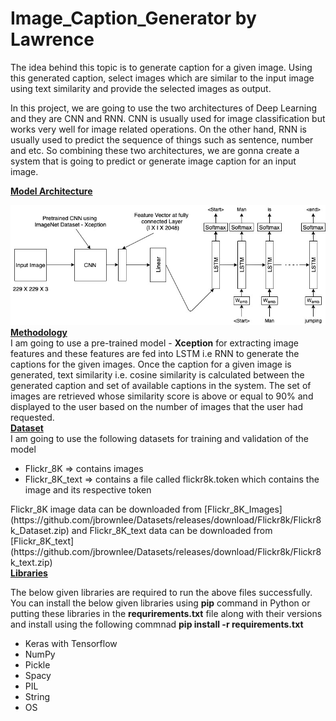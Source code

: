 # Image_Caption_Generator by Lawrence

The idea behind this topic is to generate caption for a given image. Using this generated caption, select images which are similar to the input image using text similarity and provide the selected images as output.

In this project, we are going to use the two architectures of Deep Learning and they are CNN and RNN. CNN is usually used for image classification but works very well for image related operations. On the other hand, RNN is usually used to predict the sequence of things such as sentence, number and etc. So combining these two architectures, we are gonna create a system that is going to predict or generate image caption for an input image. 

<b><u>Model Architecture</u></b>

![Model Architecture](image_Caption_Generator_model_architecture.jpg)
<br>
<b><u> Methodology</u></b> <br>
I am going to use a pre-trained model - <b>Xception</b> for extracting image features and these features are fed into LSTM i.e RNN to generate the captions for the given images. Once the caption for a given image is generated, text similarity i.e. cosine similarity is calculated between the generated caption and set of available captions in the system. The set of images are retrieved whose similarity score is above or equal to 90% and displayed to the user based on the number of images that the user had requested.
<br>
<b><u>Dataset</u></b> <br>
I am going to use the following datasets for training and validation of the model
<ul>
    <li>Flickr_8K => contains images</li>
    <li>Flickr_8K_text => contains a file called flickr8k.token which contains the image and its respective token</li>
</ul>
Flickr_8K image data can be downloaded from [Flickr_8K_Images](https://github.com/jbrownlee/Datasets/releases/download/Flickr8k/Flickr8k_Dataset.zip) and Flickr_8K_text data can be downloaded from [Flickr_8K_text](https://github.com/jbrownlee/Datasets/releases/download/Flickr8k/Flickr8k_text.zip)
<br>
<b><u>Libraries</u></b> <br>
<p> The below given libraries are required to run the above files successfully. You can install the below given libraries using <b>pip</b> command in Python or putting these libraries in the <b>requrirements.txt</b> file along with their versions and install using the following commnad <b>pip install -r requirements.txt</b>
<ul>
    <li> Keras with Tensorflow</li>
    <li> NumPy </li>
    <li> Pickle </li>
    <li> Spacy </li>
    <li> PIL </li>
    <li> String </li>
    <li> OS </li>
</ul>